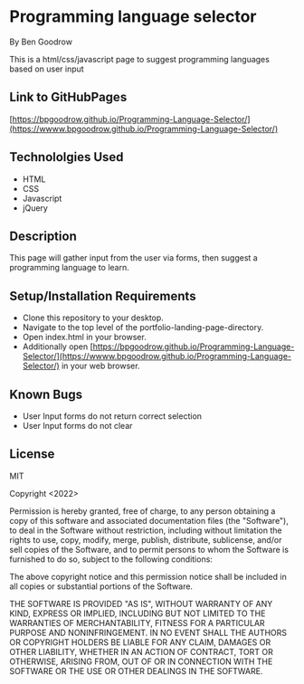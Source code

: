 # Programming language selector
By Ben Goodrow

This is a html/css/javascript page to suggest programming languages based on user input

## Link to GitHubPages
[https://bpgoodrow.github.io/Programming-Language-Selector/](https://wwww.bpgoodrow.github.io/Programming-Language-Selector/)

## Technololgies Used
* HTML
* CSS
* Javascript
* jQuery

## Description
This page will gather input from the user via forms, then suggest a programming language to learn.

## Setup/Installation Requirements
* Clone this repository to your desktop.
* Navigate to the top level of the portfolio-landing-page-directory.
* Open index.html in your browser.
* Additionally open [https://bpgoodrow.github.io/Programming-Language-Selector/](https://wwww.bpgoodrow.github.io/Programming-Language-Selector/) in your web browser.

## Known Bugs
* User Input forms do not return correct selection
* User Input forms do not clear

## License
MIT

Copyright <2022> <Benjamin Goodrow>

Permission is hereby granted, free of charge, to any person obtaining a copy of this software and associated documentation files (the "Software"), to deal in the Software without restriction, including without limitation the rights to use, copy, modify, merge, publish, distribute, sublicense, and/or sell copies of the Software, and to permit persons to whom the Software is furnished to do so, subject to the following conditions:

The above copyright notice and this permission notice shall be included in all copies or substantial portions of the Software.

THE SOFTWARE IS PROVIDED "AS IS", WITHOUT WARRANTY OF ANY KIND, EXPRESS OR IMPLIED, INCLUDING BUT NOT LIMITED TO THE WARRANTIES OF MERCHANTABILITY, FITNESS FOR A PARTICULAR PURPOSE AND NONINFRINGEMENT. IN NO EVENT SHALL THE AUTHORS OR COPYRIGHT HOLDERS BE LIABLE FOR ANY CLAIM, DAMAGES OR OTHER LIABILITY, WHETHER IN AN ACTION OF CONTRACT, TORT OR OTHERWISE, ARISING FROM, OUT OF OR IN CONNECTION WITH THE SOFTWARE OR THE USE OR OTHER DEALINGS IN THE SOFTWARE.